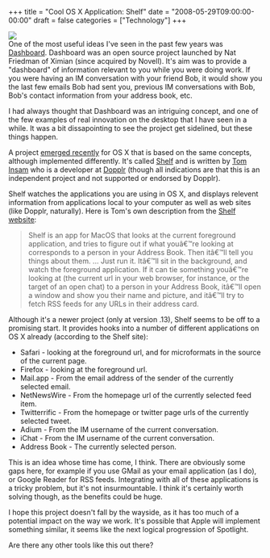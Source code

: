 +++
title = "Cool OS X Application: Shelf"
date = "2008-05-29T09:00:00-00:00"
draft = false
categories = ["Technology"]
+++

![](>http://approachingnormal.com/assets/2008/5/29/Shelf_1.jpg)\
One of the most useful ideas I've seen in the past few years was
[Dashboard](http://nat.org/dashboard/). Dashboard was an open source
project launched by Nat Friedman of Ximian (since acquired by Novell).
It's aim was to provide a "dashboard" of information relevant to you
while you were doing work. If you were having an IM conversation with
your friend Bob, it would show you the last few emails Bob had sent you,
previous IM conversations with Bob, Bob's contact information from your
address book, etc.

I had always thought that Dashboard was an intriguing concept, and one
of the few examples of real innovation on the desktop that I have seen
in a while. It was a bit dissapointing to see the project get sidelined,
but these things happen.

A project [emerged
recently](http://radar.oreilly.com/archives/2008/01/continuous-context-off-the-she.html)
for OS X that is based on the same concepts, although implemented
differently. It's called
[Shelf](http://jerakeen.org/blog/2008/01/shelf-context-for-macos/) and
is written by [Tom Insam](http://jerakeen.org) who is a developer at
[Dopplr](http://dopplr.com) (though all indications are that this is an
independent project and not supported or endorsed by Dopplr).

Shelf watches the applications you are using in OS X, and displays
relevent information from applications local to your computer as well as
web sites (like Dopplr, naturally). Here is Tom's own description from
the [Shelf website](http://jerakeen.org/code/shelf/):

> Shelf is an app for MacOS that looks at the current foreground
> application, and tries to figure out if what youâ€™re looking at
> corresponds to a person in your Address Book. Then itâ€™ll tell you
> things about them. ... Just run it. Itâ€™ll sit in the background, and
> watch the foreground application. If it can tie something youâ€™re
> looking at (the current url in your web browser, for instance, or the
> target of an open chat) to a person in your Address Book, itâ€™ll open
> a window and show you their name and picture, and itâ€™ll try to fetch
> RSS feeds for any URLs in their address card.

Although it's a newer project (only at version .13), Shelf seems to be
off to a promising start. It provides hooks into a number of different
applications on OS X already (according to the Shelf site):

-   Safari - looking at the foreground url, and for microformats in the
    source of the current page.
-   Firefox - looking at the foreground url.
-   Mail.app - From the email address of the sender of the currently
    selected email.
-   NetNewsWire - From the homepage url of the currently selected
    feed item.
-   Twitterrific - From the homepage or twitter page urls of the
    currently selected tweet.
-   Adium - From the IM username of the current conversation.
-   iChat - From the IM username of the current conversation.
-   Address Book - The currently selected person.

This is an idea whose time has come, I think. There are obviously some
gaps here, for example if you use GMail as your email application (as I
do), or Google Reader for RSS feeds. Integrating with all of these
applications is a tricky problem, but it's not insurmountable. I think
it's certainly worth solving though, as the benefits could be huge.

I hope this project doesn't fall by the wayside, as it has too much of a
potential impact on the way we work. It's possible that Apple will
implement something similar, it seems like the next logical progression
of Spotlight.

Are there any other tools like this out there?

